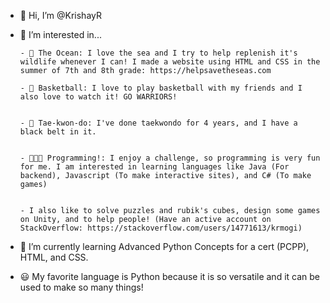 - 👋 Hi, I’m @KrishayR
- 👀 I’m interested in...

      - 🌊 The Ocean: I love the sea and I try to help replenish it's wildlife whenever I can! I made a website using HTML and CSS in the summer of 7th and 8th grade: https://helpsavetheseas.com   

      - 🏀 Basketball: I love to play basketball with my friends and I also love to watch it! GO WARRIORS!


      - 🥋 Tae-kwon-do: I've done taekwondo for 4 years, and I have a black belt in it.


      - 👨🏽‍💻 Programming!: I enjoy a challenge, so programming is very fun for me. I am interested in learning languages like Java (For backend), Javascript (To make interactive sites), and C# (To make games)


      - I also like to solve puzzles and rubik's cubes, design some games on Unity, and to help people! (Have an active account on StackOverflow: https://stackoverflow.com/users/14771613/krmogi)
   
- 🌱 I’m currently learning Advanced Python Concepts for a cert (PCPP), HTML, and CSS.
- 😃 My favorite language is Python because it is so versatile and it can be used to make so many things!
